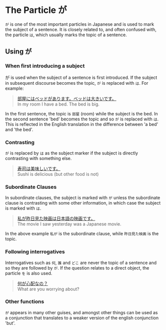 # The Particle が

`が` is one of the most important particles in Japanese and is used to mark the subject of a sentence. It is closely related to, and often confused with, the particle `は`, which usually marks the topic of a sentence.

## Using が

### When first introducing a subject
が is used when the subject of a sentence is first introduced. If the subject in subsequent discourse becomes the topic, `が` is replaced with `は`. For example:

> [部屋にはベッドがあります。ベッドは大きいです。]()   
> In my room I have a bed. The bed is big.

In the first sentence, the topic is `部屋` (room) while the subject is the bed. In the second sentence 'bed' becomes the topic and so `が` is replaced with `は`. This is reflected in the English translation in the difference between 'a bed' and 'the bed'.

### Contrasting
`が` is replaced by `は` as the subject marker if the subject is directly contrasting with something else.

> [寿司は美味しいです。]()   
> Sushi is delicious (but other food is not)

### Subordinate Clauses
In subordinate clauses, the subject is marked with `が` unless the subordinate clause is contrasting with some other information, in which case the subject is marked with `は`.

> [私が昨日見た映画は日本語の映画です。]()  
> The movie I saw yesterday was a Japanese movie.

In the above example `私が` is the subordinate clause, while `昨日見た映画` is the topic. 

### Following interrogatives
Interrogatives such as `何`, `誰` and `どこ` are never the topic of a sentence and so they are followed by `が`. If the question relates to a direct object, the particle `を` is also used.

> [何が心配なの？]()   
> What are you worrying about?

### Other functions
`が` appears in many other guises, and amongst other things can be used as a conjunction that translates to a weaker version of the english conjunction 'but'.


